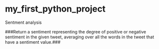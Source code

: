 # my_first_python_project
Sentment analysis

###Return a sentiment representing the degree of positive or negative
    sentiment in the given tweet, averaging over all the words in the tweet
    that have a sentiment value.###
